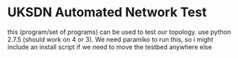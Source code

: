 UKSDN Automated Network Test
=

this (program/set of programs) can be used to test our topology.
use python 2.7.5 (should work on 4 or 3).
We need paramiko to run this, so i might include an install script if we need to move the testbed anywhere else
